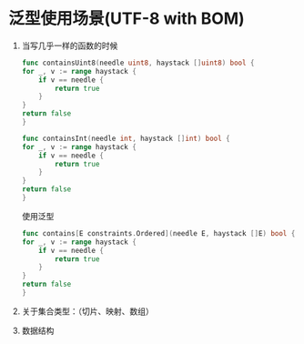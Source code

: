 ﻿# 泛型使用场景(UTF-8 with BOM)

1. 当写几乎一样的函数的时候

    ```go
    func containsUint8(needle uint8, haystack []uint8) bool {
    for _, v := range haystack {
        if v == needle {
            return true
        }
    }
    return false
    }

    func containsInt(needle int, haystack []int) bool {
    for _, v := range haystack {
        if v == needle {
            return true
        }
    }
    return false
    }
    ```

    使用泛型

    ```go
    func contains[E constraints.Ordered](needle E, haystack []E) bool {
    for _, v := range haystack {
        if v == needle {
            return true
        }
    }
    return false
    }
    ```

2. 关于集合类型：（切片、映射、数组）

3. 数据结构

